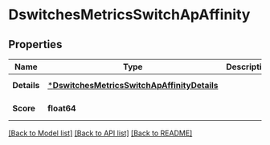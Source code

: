 # DswitchesMetricsSwitchApAffinity

## Properties
Name | Type | Description | Notes
------------ | ------------- | ------------- | -------------
**Details** | [***DswitchesMetricsSwitchApAffinityDetails**](dswitches_metrics_switch_ap_affinity_details.md) |  | [default to null]
**Score** | **float64** |  | [default to null]

[[Back to Model list]](../README.md#documentation-for-models) [[Back to API list]](../README.md#documentation-for-api-endpoints) [[Back to README]](../README.md)

